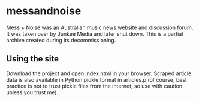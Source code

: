 # messandnoise
Mess + Noise was an Australian music news website and discussion forum. It was taken over by Junkee Media and later shut down. This is a partial archive created during its decommissioning.

## Using the site
Download the project and open index.html in your browser. Scraped article data is also available in Python pickle format in articles.p (of course, best practice is not to trust pickle files from the internet, so use with caution unless you trust me).
